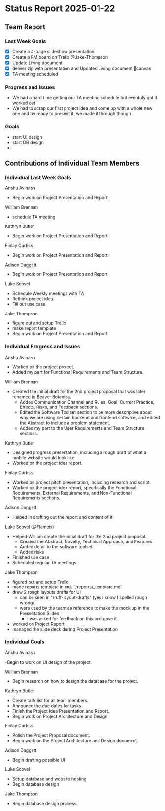 # Status Report 2025-01-22

## Team Report
<!-- status update for your TA, including an agenda for the project standup meeting -->

### Last Week Goals

- [x] Create a 4-page slideshow presentation
- [X] Create a PM board on Trello @Jake-Thompson
- [x] Update Living document
- [x] deliver zip with presentation and Updated Living document 🚚canvas
- [x] TA meeting scheduled

### Progress and Issues

<!-- The second subsection reports on progress and issues: what you did, what worked, what you learned, where you had trouble, and where you are stuck -->

- We had a hard time getting our TA meeting schedule but eventuly got it worked out
- We had to scrap our first project idea and come up with a whole new one and be ready to present it, we made it through though

### Goals

<!-- The third subsection should outline your plans and goals for the following week. Each bullet point should include a measurable task and a time estimate. You may use nested bullet points for parts of a larger task. No bottom-level time estimate should be greater than 3 days. If a task would be larger, think about a logical way to break it down and to have insight into progress. If tasks from one week aren’t yet complete, they should roll over into tasks for the next week, with an updated estimate for time to completion.
For the weekly report, this third subsection should be higher-level and indicate who is responsible for what tasks. Also, it’s good to include longer-term goals in this list as well, to keep the bigger picture in mind and plan beyond just the next week.  -->

- start UI design
- start DB design
-

## Contributions of Individual Team Members

### Individual Last Week Goals

<!-- The first subsection is easy. It should be an exact copy of the third section from last week (i.e., goals from a week ago). It is empty for the first week -->

Anshu Avinash

- Begin work on Project Presentation and Report

William Brennan

- schedule TA meeting

Kathryn Butler

- Begin work on Project Presentation and Report

Finlay Curtiss

- Begin work on Project Presentation and Report

Adison Daggett

- Begin work on Project Presentation and Report

Luke Scovel

- Schedule Weekly meetings with TA
- Rethink project idea
- Fill out use case

Jake Thompson

- figure out and setup Trello
- make report template
- Begin work on Project Presentation and Report

### Individual Progress and Issues

<!-- The second subsection reports on progress and issues: what you did, what worked, what you learned, where you had trouble, and where you are stuck -->

Anshu Avinash

- Worked on the project project.
- Added my part for Functional Requirements and Team Structure.

William Brennan

- Created the initial draft for the 2nd project proposal that was later renamed to Beaver Botanica.
  - Added Communication Channel and Rules, Goal, Current Practice, Effects, Risks, and Feedback sections.
  - Edited the Software Toolset section to be more descriptive about why we are using certain backend and frontend software, and edited the Abstract to include a problem statement.
  - Added my part to the User Requirements and Team Structure sections.

Kathryn Butler

- Designed progress presentation, including a rough draft of what a mobile website would look like.
- Worked on the project idea report.

Finlay Curtiss

- Worked on project pitch presentation, including research and script.
- Worked on the  project idea report, specifically the Functional Requirements, External Requirements, and Non-Functional Requirements sections.

Adison Daggett

- Helped in drafting out the report and content of it

Luke Scovel (@Flameis)

- Helped William create the initial draft for the 2nd project proposal.
  - Created the Abstract, Novelty, Technical Approach, and Features
  - Added detail to the software toolset
  - Added risks
- Finished use case
- Scheduled regular TA meetings

Jake Thompson

- figured out and setup Trello
- made reports template in md. "/reports/_template.md"
- drew 2 rough layouts drafts for UI
  - can be seen in "/ruff-layout-drafts" (yes I know I spelled rough wrong)
  - were used by the team as reference to make the mock up in the Presentation Slides
    - I was asked for feedback on this and gave it.
- worked on Project Report
- managed the slide deck during Project Presentation

### Individual Goals

<!-- The third subsection should outline your plans and goals for the following week. Each bullet point should include a measurable task and a time estimate. You may use nested bullet points for parts of a larger task. No bottom-level time estimate should be greater than 3 days. If a task would be larger, think about a logical way to break it down and to have insight into progress. If tasks from one week aren’t yet complete, they should roll over into tasks for the next week, with an updated estimate for time to completion.
For the weekly report, this third subsection should be higher-level and indicate who is responsible for what tasks. Also, it’s good to include longer-term goals in this list as well, to keep the bigger picture in mind and plan beyond just the next week.  -->

Anshu Avinash

-Begin to work on UI design of the project.

William Brennan

- Begin research on how to design the database for the project.

Kathryn Butler

- Create task list for all team members.
- Announce the due dates for tasks.
- Finish the Project Idea Presentation and Report.
- Begin work on Project Architecture and Design.

Finlay Curtiss

- Polish the Project Proposal document.
- Begin work on the Project Architecture and Design document.

Adison Daggett

- Begin drafting possible UI

Luke Scovel

- Setup database and website hosting
- Begin database design

Jake Thompson

- Begin database design process
